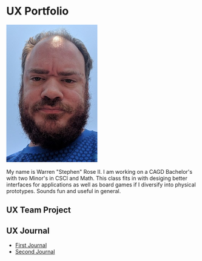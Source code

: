 # UX Portfolio
![Image of Warren Rose II, with beard and blue shirt](assets/WR_Blue.jpg)

My name is Warren "Stephen" Rose II.  I am working on a CAGD Bachelor's with two Minor's in CSCI and Math.  This class fits in with desiging better interfaces for applications as well as board games if I diversify into physical prototypes.  Sounds fun  and useful in general.

## UX Team Project


## UX Journal

* [First Journal](journal-01/README.md)
* [Second Journal](journal-01/README.md)
